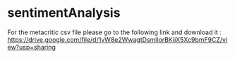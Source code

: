 # sentimentAnalysis

For the metacritic csv file please go to the following link and download it : https://drive.google.com/file/d/1vW8e2WwagtDsmilorBKijX5Xc9bmF9CZ/view?usp=sharing
